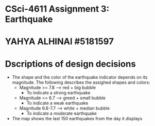 # CSci-4611 Assignment 3: Earthquake

# YAHYA ALHINAI #5181597

# Dscriptions of design decisions

- The shape and the color of the earthquake indicator depends on its magnitude. The following describes the assighed shapes and colors:
  - Magnitude >= 7.8 --> red + big bubble
    - To indicate a strong earthquake
  - Magnitude <= 6.7 --> greed + small bubble
    - To indicate a weak earthquake
  - Magnitude 6.8-7.7 --> white + median bubble
    - To indicate a moderate earthquake
- The map shows the last 150 earthquakes from the day it displays
